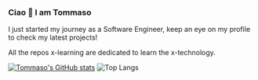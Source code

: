 ### Ciao 👋 I am Tommaso

<!--
**tommasocerruti/tommasocerruti** is a ✨ _special_ ✨ repository because its `README.md` (this file) appears on your GitHub profile.

Here are some ideas to get you started:

- 🔭 I’m currently working on ...
- 🌱 I’m currently learning ...
- 👯 I’m looking to collaborate on ...
- 🤔 I’m looking for help with ...
- 💬 Ask me about ...
- 📫 How to reach me: ...
- 😄 Pronouns: ...
- ⚡ Fun fact: ...
-->
I just started my journey as a Software Engineer, keep an eye on my profile to check my latest projects!

All the repos x-learning are dedicated to learn the x-technology.


[![Tommaso's GitHub stats](https://github-readme-stats.vercel.app/api?username=tommasocerruti)](https://github.com/anuraghazra/github-readme-stats)
![Top Langs](https://github-readme-stats.vercel.app/api/top-langs/?username=tommasocerruti&langs_count=8)
